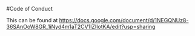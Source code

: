 #Code of Conduct

This can be found at https://docs.google.com/document/d/1NEGQNUz8-36SAnOoW8GR_1iNyd4m1aT2CV1IZIlotKA/edit?usp=sharing
